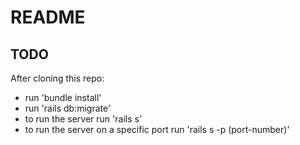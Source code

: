 # README

## TODO

After cloning this repo:

- run 'bundle install'
- run 'rails db:migrate'
- to run the server run 'rails s'
- to run the server on a specific port run 'rails s -p (port-number)'
